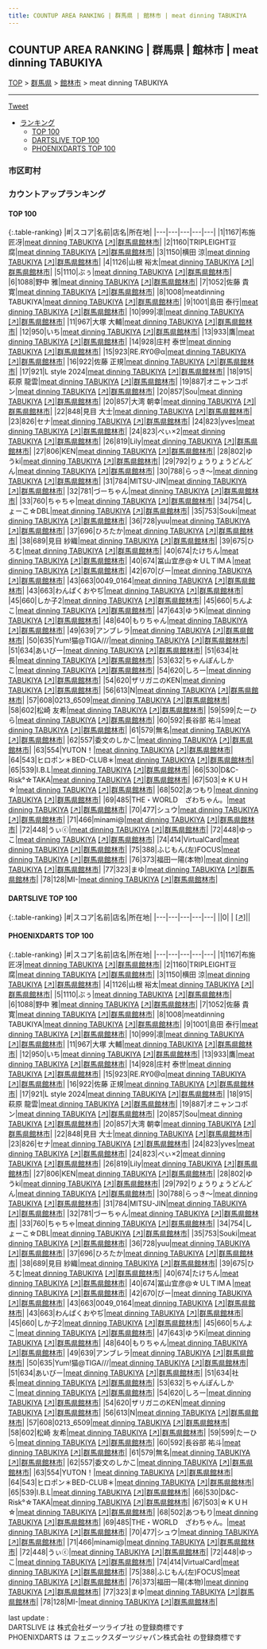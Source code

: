 ```yaml
---
title: COUNTUP AREA RANKING | 群馬県 | 館林市 | meat dinning TABUKIYA
---
```

## COUNTUP AREA RANKING | 群馬県 | 館林市 | meat dinning TABUKIYA

[TOP](/darts/rank/) > [群馬県](/darts/rank/群馬県/) > [館林市](/darts/rank/群馬県/館林市/) > meat dinning TABUKIYA

___

<a href="https://twitter.com/share?ref_src=twsrc%5Etfw" data-text="COUNTUP AREA RANKING | 群馬県館林市meat dinning TABUKIYA" class="twitter-share-button" data-hashtags="DARTSLIVE,PHOENIXDARTS,darts,ダーツ" data-show-count="false">Tweet</a>

* [ランキング](#カウントアップランキング)
    * [TOP 100](#top-100)
    * [DARTSLIVE TOP 100](#dartslive-top-100)
    * [PHOENIXDARTS TOP 100](#phoenixdarts-top-100)

### 市区町村

<ul>

</ul>

### カウントアップランキング

#### TOP 100



{:.table-ranking}
|#|スコア|名前|店名|所在地|
|---|---|---|---|---|
|1|1167|<span class="rank-name-pd"><span class="pro-icon-pd"></span>布施 匠冴</span>|<a href="/darts/rank/shops/88748.html">meat dinning TABUKIYA</a> <a href="https://vs.phoenixdarts.com/jp/shop/shopDetailInfo/s_88748?s_seq=88748">[↗]</a>|<a href="/darts/rank/群馬県/館林市">群馬県館林市</a>|
|2|1160|<span class="rank-name-pd">TRIPLEIGHT豆腐</span>|<a href="/darts/rank/shops/88748.html">meat dinning TABUKIYA</a> <a href="https://vs.phoenixdarts.com/jp/shop/shopDetailInfo/s_88748?s_seq=88748">[↗]</a>|<a href="/darts/rank/群馬県/館林市">群馬県館林市</a>|
|3|1150|<span class="rank-name-pd"><span class="pro-icon-pd"></span>横田 涼</span>|<a href="/darts/rank/shops/88748.html">meat dinning TABUKIYA</a> <a href="https://vs.phoenixdarts.com/jp/shop/shopDetailInfo/s_88748?s_seq=88748">[↗]</a>|<a href="/darts/rank/群馬県/館林市">群馬県館林市</a>|
|4|1126|<span class="rank-name-pd"><span class="pro-icon-pd"></span>山根 裕太</span>|<a href="/darts/rank/shops/88748.html">meat dinning TABUKIYA</a> <a href="https://vs.phoenixdarts.com/jp/shop/shopDetailInfo/s_88748?s_seq=88748">[↗]</a>|<a href="/darts/rank/群馬県/館林市">群馬県館林市</a>|
|5|1110|<span class="rank-name-pd">ぶぅ</span>|<a href="/darts/rank/shops/88748.html">meat dinning TABUKIYA</a> <a href="https://vs.phoenixdarts.com/jp/shop/shopDetailInfo/s_88748?s_seq=88748">[↗]</a>|<a href="/darts/rank/群馬県/館林市">群馬県館林市</a>|
|6|1088|<span class="rank-name-pd"><span class="pro-icon-pd"></span>野中 雅</span>|<a href="/darts/rank/shops/88748.html">meat dinning TABUKIYA</a> <a href="https://vs.phoenixdarts.com/jp/shop/shopDetailInfo/s_88748?s_seq=88748">[↗]</a>|<a href="/darts/rank/群馬県/館林市">群馬県館林市</a>|
|7|1052|<span class="rank-name-pd"><span class="pro-icon-pd"></span>佐藤 貴寛</span>|<a href="/darts/rank/shops/88748.html">meat dinning TABUKIYA</a> <a href="https://vs.phoenixdarts.com/jp/shop/shopDetailInfo/s_88748?s_seq=88748">[↗]</a>|<a href="/darts/rank/群馬県/館林市">群馬県館林市</a>|
|8|1008|<span class="rank-name-pd">meatdinning TABUKIYA</span>|<a href="/darts/rank/shops/88748.html">meat dinning TABUKIYA</a> <a href="https://vs.phoenixdarts.com/jp/shop/shopDetailInfo/s_88748?s_seq=88748">[↗]</a>|<a href="/darts/rank/群馬県/館林市">群馬県館林市</a>|
|9|1001|<span class="rank-name-pd"><span class="pro-icon-pd"></span>島田 泰行</span>|<a href="/darts/rank/shops/88748.html">meat dinning TABUKIYA</a> <a href="https://vs.phoenixdarts.com/jp/shop/shopDetailInfo/s_88748?s_seq=88748">[↗]</a>|<a href="/darts/rank/群馬県/館林市">群馬県館林市</a>|
|10|999|<span class="rank-name-pd">凛</span>|<a href="/darts/rank/shops/88748.html">meat dinning TABUKIYA</a> <a href="https://vs.phoenixdarts.com/jp/shop/shopDetailInfo/s_88748?s_seq=88748">[↗]</a>|<a href="/darts/rank/群馬県/館林市">群馬県館林市</a>|
|11|967|<span class="rank-name-pd"><span class="pro-icon-pd"></span>大塚 大輔</span>|<a href="/darts/rank/shops/88748.html">meat dinning TABUKIYA</a> <a href="https://vs.phoenixdarts.com/jp/shop/shopDetailInfo/s_88748?s_seq=88748">[↗]</a>|<a href="/darts/rank/群馬県/館林市">群馬県館林市</a>|
|12|950|<span class="rank-name-pd">いち</span>|<a href="/darts/rank/shops/88748.html">meat dinning TABUKIYA</a> <a href="https://vs.phoenixdarts.com/jp/shop/shopDetailInfo/s_88748?s_seq=88748">[↗]</a>|<a href="/darts/rank/群馬県/館林市">群馬県館林市</a>|
|13|933|<span class="rank-name-pd">鷹</span>|<a href="/darts/rank/shops/88748.html">meat dinning TABUKIYA</a> <a href="https://vs.phoenixdarts.com/jp/shop/shopDetailInfo/s_88748?s_seq=88748">[↗]</a>|<a href="/darts/rank/群馬県/館林市">群馬県館林市</a>|
|14|928|<span class="rank-name-pd"><span class="pro-icon-pd"></span>庄村 泰世</span>|<a href="/darts/rank/shops/88748.html">meat dinning TABUKIYA</a> <a href="https://vs.phoenixdarts.com/jp/shop/shopDetailInfo/s_88748?s_seq=88748">[↗]</a>|<a href="/darts/rank/群馬県/館林市">群馬県館林市</a>|
|15|923|<span class="rank-name-pd">RE.RY0@α</span>|<a href="/darts/rank/shops/88748.html">meat dinning TABUKIYA</a> <a href="https://vs.phoenixdarts.com/jp/shop/shopDetailInfo/s_88748?s_seq=88748">[↗]</a>|<a href="/darts/rank/群馬県/館林市">群馬県館林市</a>|
|16|922|<span class="rank-name-pd">佐藤 正規</span>|<a href="/darts/rank/shops/88748.html">meat dinning TABUKIYA</a> <a href="https://vs.phoenixdarts.com/jp/shop/shopDetailInfo/s_88748?s_seq=88748">[↗]</a>|<a href="/darts/rank/群馬県/館林市">群馬県館林市</a>|
|17|921|<span class="rank-name-pd">L style 2024</span>|<a href="/darts/rank/shops/88748.html">meat dinning TABUKIYA</a> <a href="https://vs.phoenixdarts.com/jp/shop/shopDetailInfo/s_88748?s_seq=88748">[↗]</a>|<a href="/darts/rank/群馬県/館林市">群馬県館林市</a>|
|18|915|<span class="rank-name-pd"><span class="pro-icon-pd"></span>萩原 龍雲</span>|<a href="/darts/rank/shops/88748.html">meat dinning TABUKIYA</a> <a href="https://vs.phoenixdarts.com/jp/shop/shopDetailInfo/s_88748?s_seq=88748">[↗]</a>|<a href="/darts/rank/群馬県/館林市">群馬県館林市</a>|
|19|887|<span class="rank-name-pd">オニャンコポン</span>|<a href="/darts/rank/shops/88748.html">meat dinning TABUKIYA</a> <a href="https://vs.phoenixdarts.com/jp/shop/shopDetailInfo/s_88748?s_seq=88748">[↗]</a>|<a href="/darts/rank/群馬県/館林市">群馬県館林市</a>|
|20|857|<span class="rank-name-pd">Sou</span>|<a href="/darts/rank/shops/88748.html">meat dinning TABUKIYA</a> <a href="https://vs.phoenixdarts.com/jp/shop/shopDetailInfo/s_88748?s_seq=88748">[↗]</a>|<a href="/darts/rank/群馬県/館林市">群馬県館林市</a>|
|20|857|<span class="rank-name-pd"><span class="pro-icon-pd"></span>大湾 朝幸</span>|<a href="/darts/rank/shops/88748.html">meat dinning TABUKIYA</a> <a href="https://vs.phoenixdarts.com/jp/shop/shopDetailInfo/s_88748?s_seq=88748">[↗]</a>|<a href="/darts/rank/群馬県/館林市">群馬県館林市</a>|
|22|848|<span class="rank-name-pd"><span class="pro-icon-pd"></span>見目 大士</span>|<a href="/darts/rank/shops/88748.html">meat dinning TABUKIYA</a> <a href="https://vs.phoenixdarts.com/jp/shop/shopDetailInfo/s_88748?s_seq=88748">[↗]</a>|<a href="/darts/rank/群馬県/館林市">群馬県館林市</a>|
|23|826|<span class="rank-name-pd">セナ</span>|<a href="/darts/rank/shops/88748.html">meat dinning TABUKIYA</a> <a href="https://vs.phoenixdarts.com/jp/shop/shopDetailInfo/s_88748?s_seq=88748">[↗]</a>|<a href="/darts/rank/群馬県/館林市">群馬県館林市</a>|
|24|823|<span class="rank-name-pd">yves</span>|<a href="/darts/rank/shops/88748.html">meat dinning TABUKIYA</a> <a href="https://vs.phoenixdarts.com/jp/shop/shopDetailInfo/s_88748?s_seq=88748">[↗]</a>|<a href="/darts/rank/群馬県/館林市">群馬県館林市</a>|
|24|823|<span class="rank-name-pd">ぺぃ×2</span>|<a href="/darts/rank/shops/88748.html">meat dinning TABUKIYA</a> <a href="https://vs.phoenixdarts.com/jp/shop/shopDetailInfo/s_88748?s_seq=88748">[↗]</a>|<a href="/darts/rank/群馬県/館林市">群馬県館林市</a>|
|26|819|<span class="rank-name-pd">Lily</span>|<a href="/darts/rank/shops/88748.html">meat dinning TABUKIYA</a> <a href="https://vs.phoenixdarts.com/jp/shop/shopDetailInfo/s_88748?s_seq=88748">[↗]</a>|<a href="/darts/rank/群馬県/館林市">群馬県館林市</a>|
|27|806|<span class="rank-name-pd">KEN</span>|<a href="/darts/rank/shops/88748.html">meat dinning TABUKIYA</a> <a href="https://vs.phoenixdarts.com/jp/shop/shopDetailInfo/s_88748?s_seq=88748">[↗]</a>|<a href="/darts/rank/群馬県/館林市">群馬県館林市</a>|
|28|802|<span class="rank-name-pd">ゆうki</span>|<a href="/darts/rank/shops/88748.html">meat dinning TABUKIYA</a> <a href="https://vs.phoenixdarts.com/jp/shop/shopDetailInfo/s_88748?s_seq=88748">[↗]</a>|<a href="/darts/rank/群馬県/館林市">群馬県館林市</a>|
|29|792|<span class="rank-name-pd">りょうりょうどんどん</span>|<a href="/darts/rank/shops/88748.html">meat dinning TABUKIYA</a> <a href="https://vs.phoenixdarts.com/jp/shop/shopDetailInfo/s_88748?s_seq=88748">[↗]</a>|<a href="/darts/rank/群馬県/館林市">群馬県館林市</a>|
|30|788|<span class="rank-name-pd">らっき～</span>|<a href="/darts/rank/shops/88748.html">meat dinning TABUKIYA</a> <a href="https://vs.phoenixdarts.com/jp/shop/shopDetailInfo/s_88748?s_seq=88748">[↗]</a>|<a href="/darts/rank/群馬県/館林市">群馬県館林市</a>|
|31|784|<span class="rank-name-pd">MITSU-JIN</span>|<a href="/darts/rank/shops/88748.html">meat dinning TABUKIYA</a> <a href="https://vs.phoenixdarts.com/jp/shop/shopDetailInfo/s_88748?s_seq=88748">[↗]</a>|<a href="/darts/rank/群馬県/館林市">群馬県館林市</a>|
|32|781|<span class="rank-name-pd">づーちゃん</span>|<a href="/darts/rank/shops/88748.html">meat dinning TABUKIYA</a> <a href="https://vs.phoenixdarts.com/jp/shop/shopDetailInfo/s_88748?s_seq=88748">[↗]</a>|<a href="/darts/rank/群馬県/館林市">群馬県館林市</a>|
|33|760|<span class="rank-name-pd">ちゃちゃ</span>|<a href="/darts/rank/shops/88748.html">meat dinning TABUKIYA</a> <a href="https://vs.phoenixdarts.com/jp/shop/shopDetailInfo/s_88748?s_seq=88748">[↗]</a>|<a href="/darts/rank/群馬県/館林市">群馬県館林市</a>|
|34|754|<span class="rank-name-pd">しょーこ☆DBL</span>|<a href="/darts/rank/shops/88748.html">meat dinning TABUKIYA</a> <a href="https://vs.phoenixdarts.com/jp/shop/shopDetailInfo/s_88748?s_seq=88748">[↗]</a>|<a href="/darts/rank/群馬県/館林市">群馬県館林市</a>|
|35|753|<span class="rank-name-pd">Souki</span>|<a href="/darts/rank/shops/88748.html">meat dinning TABUKIYA</a> <a href="https://vs.phoenixdarts.com/jp/shop/shopDetailInfo/s_88748?s_seq=88748">[↗]</a>|<a href="/darts/rank/群馬県/館林市">群馬県館林市</a>|
|36|728|<span class="rank-name-pd">yuu</span>|<a href="/darts/rank/shops/88748.html">meat dinning TABUKIYA</a> <a href="https://vs.phoenixdarts.com/jp/shop/shopDetailInfo/s_88748?s_seq=88748">[↗]</a>|<a href="/darts/rank/群馬県/館林市">群馬県館林市</a>|
|37|696|<span class="rank-name-pd">ひろたか</span>|<a href="/darts/rank/shops/88748.html">meat dinning TABUKIYA</a> <a href="https://vs.phoenixdarts.com/jp/shop/shopDetailInfo/s_88748?s_seq=88748">[↗]</a>|<a href="/darts/rank/群馬県/館林市">群馬県館林市</a>|
|38|689|<span class="rank-name-pd"><span class="pro-icon-pd"></span>見目 紗織</span>|<a href="/darts/rank/shops/88748.html">meat dinning TABUKIYA</a> <a href="https://vs.phoenixdarts.com/jp/shop/shopDetailInfo/s_88748?s_seq=88748">[↗]</a>|<a href="/darts/rank/群馬県/館林市">群馬県館林市</a>|
|39|675|<span class="rank-name-pd">ひろむ</span>|<a href="/darts/rank/shops/88748.html">meat dinning TABUKIYA</a> <a href="https://vs.phoenixdarts.com/jp/shop/shopDetailInfo/s_88748?s_seq=88748">[↗]</a>|<a href="/darts/rank/群馬県/館林市">群馬県館林市</a>|
|40|674|<span class="rank-name-pd">たけちん</span>|<a href="/darts/rank/shops/88748.html">meat dinning TABUKIYA</a> <a href="https://vs.phoenixdarts.com/jp/shop/shopDetailInfo/s_88748?s_seq=88748">[↗]</a>|<a href="/darts/rank/群馬県/館林市">群馬県館林市</a>|
|40|674|<span class="rank-name-pd">冨山宜彦@☆ＵLＴIMＡ</span>|<a href="/darts/rank/shops/88748.html">meat dinning TABUKIYA</a> <a href="https://vs.phoenixdarts.com/jp/shop/shopDetailInfo/s_88748?s_seq=88748">[↗]</a>|<a href="/darts/rank/群馬県/館林市">群馬県館林市</a>|
|42|670|<span class="rank-name-pd">びー</span>|<a href="/darts/rank/shops/88748.html">meat dinning TABUKIYA</a> <a href="https://vs.phoenixdarts.com/jp/shop/shopDetailInfo/s_88748?s_seq=88748">[↗]</a>|<a href="/darts/rank/群馬県/館林市">群馬県館林市</a>|
|43|663|<span class="rank-name-pd">0049_0164</span>|<a href="/darts/rank/shops/88748.html">meat dinning TABUKIYA</a> <a href="https://vs.phoenixdarts.com/jp/shop/shopDetailInfo/s_88748?s_seq=88748">[↗]</a>|<a href="/darts/rank/群馬県/館林市">群馬県館林市</a>|
|43|663|<span class="rank-name-pd">わんぱくおやぢ</span>|<a href="/darts/rank/shops/88748.html">meat dinning TABUKIYA</a> <a href="https://vs.phoenixdarts.com/jp/shop/shopDetailInfo/s_88748?s_seq=88748">[↗]</a>|<a href="/darts/rank/群馬県/館林市">群馬県館林市</a>|
|45|660|<span class="rank-name-pd">しか子2</span>|<a href="/darts/rank/shops/88748.html">meat dinning TABUKIYA</a> <a href="https://vs.phoenixdarts.com/jp/shop/shopDetailInfo/s_88748?s_seq=88748">[↗]</a>|<a href="/darts/rank/群馬県/館林市">群馬県館林市</a>|
|45|660|<span class="rank-name-pd">ちんよこ</span>|<a href="/darts/rank/shops/88748.html">meat dinning TABUKIYA</a> <a href="https://vs.phoenixdarts.com/jp/shop/shopDetailInfo/s_88748?s_seq=88748">[↗]</a>|<a href="/darts/rank/群馬県/館林市">群馬県館林市</a>|
|47|643|<span class="rank-name-pd">ゆうKi</span>|<a href="/darts/rank/shops/88748.html">meat dinning TABUKIYA</a> <a href="https://vs.phoenixdarts.com/jp/shop/shopDetailInfo/s_88748?s_seq=88748">[↗]</a>|<a href="/darts/rank/群馬県/館林市">群馬県館林市</a>|
|48|640|<span class="rank-name-pd">もりちゃん</span>|<a href="/darts/rank/shops/88748.html">meat dinning TABUKIYA</a> <a href="https://vs.phoenixdarts.com/jp/shop/shopDetailInfo/s_88748?s_seq=88748">[↗]</a>|<a href="/darts/rank/群馬県/館林市">群馬県館林市</a>|
|49|639|<span class="rank-name-pd">アンブレラ</span>|<a href="/darts/rank/shops/88748.html">meat dinning TABUKIYA</a> <a href="https://vs.phoenixdarts.com/jp/shop/shopDetailInfo/s_88748?s_seq=88748">[↗]</a>|<a href="/darts/rank/群馬県/館林市">群馬県館林市</a>|
|50|635|<span class="rank-name-pd">Yum!猫@TIGA///</span>|<a href="/darts/rank/shops/88748.html">meat dinning TABUKIYA</a> <a href="https://vs.phoenixdarts.com/jp/shop/shopDetailInfo/s_88748?s_seq=88748">[↗]</a>|<a href="/darts/rank/群馬県/館林市">群馬県館林市</a>|
|51|634|<span class="rank-name-pd">あいびー</span>|<a href="/darts/rank/shops/88748.html">meat dinning TABUKIYA</a> <a href="https://vs.phoenixdarts.com/jp/shop/shopDetailInfo/s_88748?s_seq=88748">[↗]</a>|<a href="/darts/rank/群馬県/館林市">群馬県館林市</a>|
|51|634|<span class="rank-name-pd">社長</span>|<a href="/darts/rank/shops/88748.html">meat dinning TABUKIYA</a> <a href="https://vs.phoenixdarts.com/jp/shop/shopDetailInfo/s_88748?s_seq=88748">[↗]</a>|<a href="/darts/rank/群馬県/館林市">群馬県館林市</a>|
|53|632|<span class="rank-name-pd">ちゃんぽんしかこ</span>|<a href="/darts/rank/shops/88748.html">meat dinning TABUKIYA</a> <a href="https://vs.phoenixdarts.com/jp/shop/shopDetailInfo/s_88748?s_seq=88748">[↗]</a>|<a href="/darts/rank/群馬県/館林市">群馬県館林市</a>|
|54|620|<span class="rank-name-pd">しろー</span>|<a href="/darts/rank/shops/88748.html">meat dinning TABUKIYA</a> <a href="https://vs.phoenixdarts.com/jp/shop/shopDetailInfo/s_88748?s_seq=88748">[↗]</a>|<a href="/darts/rank/群馬県/館林市">群馬県館林市</a>|
|54|620|<span class="rank-name-pd">ザリガニのKEN</span>|<a href="/darts/rank/shops/88748.html">meat dinning TABUKIYA</a> <a href="https://vs.phoenixdarts.com/jp/shop/shopDetailInfo/s_88748?s_seq=88748">[↗]</a>|<a href="/darts/rank/群馬県/館林市">群馬県館林市</a>|
|56|613|<span class="rank-name-pd">N</span>|<a href="/darts/rank/shops/88748.html">meat dinning TABUKIYA</a> <a href="https://vs.phoenixdarts.com/jp/shop/shopDetailInfo/s_88748?s_seq=88748">[↗]</a>|<a href="/darts/rank/群馬県/館林市">群馬県館林市</a>|
|57|608|<span class="rank-name-pd">0213_6509</span>|<a href="/darts/rank/shops/88748.html">meat dinning TABUKIYA</a> <a href="https://vs.phoenixdarts.com/jp/shop/shopDetailInfo/s_88748?s_seq=88748">[↗]</a>|<a href="/darts/rank/群馬県/館林市">群馬県館林市</a>|
|58|602|<span class="rank-name-pd"><span class="pro-icon-pd"></span>松崎 友希</span>|<a href="/darts/rank/shops/88748.html">meat dinning TABUKIYA</a> <a href="https://vs.phoenixdarts.com/jp/shop/shopDetailInfo/s_88748?s_seq=88748">[↗]</a>|<a href="/darts/rank/群馬県/館林市">群馬県館林市</a>|
|59|599|<span class="rank-name-pd">たーひら</span>|<a href="/darts/rank/shops/88748.html">meat dinning TABUKIYA</a> <a href="https://vs.phoenixdarts.com/jp/shop/shopDetailInfo/s_88748?s_seq=88748">[↗]</a>|<a href="/darts/rank/群馬県/館林市">群馬県館林市</a>|
|60|592|<span class="rank-name-pd"><span class="pro-icon-pd"></span>長谷部 祐斗</span>|<a href="/darts/rank/shops/88748.html">meat dinning TABUKIYA</a> <a href="https://vs.phoenixdarts.com/jp/shop/shopDetailInfo/s_88748?s_seq=88748">[↗]</a>|<a href="/darts/rank/群馬県/館林市">群馬県館林市</a>|
|61|579|<span class="rank-name-pd">無名</span>|<a href="/darts/rank/shops/88748.html">meat dinning TABUKIYA</a> <a href="https://vs.phoenixdarts.com/jp/shop/shopDetailInfo/s_88748?s_seq=88748">[↗]</a>|<a href="/darts/rank/群馬県/館林市">群馬県館林市</a>|
|62|557|<span class="rank-name-pd">委文のしかこ</span>|<a href="/darts/rank/shops/88748.html">meat dinning TABUKIYA</a> <a href="https://vs.phoenixdarts.com/jp/shop/shopDetailInfo/s_88748?s_seq=88748">[↗]</a>|<a href="/darts/rank/群馬県/館林市">群馬県館林市</a>|
|63|554|<span class="rank-name-pd">YUTON！</span>|<a href="/darts/rank/shops/88748.html">meat dinning TABUKIYA</a> <a href="https://vs.phoenixdarts.com/jp/shop/shopDetailInfo/s_88748?s_seq=88748">[↗]</a>|<a href="/darts/rank/群馬県/館林市">群馬県館林市</a>|
|64|543|<span class="rank-name-pd">ヒロポン＊BED-CLUB＊</span>|<a href="/darts/rank/shops/88748.html">meat dinning TABUKIYA</a> <a href="https://vs.phoenixdarts.com/jp/shop/shopDetailInfo/s_88748?s_seq=88748">[↗]</a>|<a href="/darts/rank/群馬県/館林市">群馬県館林市</a>|
|65|539|<span class="rank-name-pd">I.B.L</span>|<a href="/darts/rank/shops/88748.html">meat dinning TABUKIYA</a> <a href="https://vs.phoenixdarts.com/jp/shop/shopDetailInfo/s_88748?s_seq=88748">[↗]</a>|<a href="/darts/rank/群馬県/館林市">群馬県館林市</a>|
|66|530|<span class="rank-name-pd">D&amp;C-Risk°☆TAKA</span>|<a href="/darts/rank/shops/88748.html">meat dinning TABUKIYA</a> <a href="https://vs.phoenixdarts.com/jp/shop/shopDetailInfo/s_88748?s_seq=88748">[↗]</a>|<a href="/darts/rank/群馬県/館林市">群馬県館林市</a>|
|67|503|<span class="rank-name-pd">☆ＫＵＨ☆</span>|<a href="/darts/rank/shops/88748.html">meat dinning TABUKIYA</a> <a href="https://vs.phoenixdarts.com/jp/shop/shopDetailInfo/s_88748?s_seq=88748">[↗]</a>|<a href="/darts/rank/群馬県/館林市">群馬県館林市</a>|
|68|502|<span class="rank-name-pd">あつもり</span>|<a href="/darts/rank/shops/88748.html">meat dinning TABUKIYA</a> <a href="https://vs.phoenixdarts.com/jp/shop/shopDetailInfo/s_88748?s_seq=88748">[↗]</a>|<a href="/darts/rank/群馬県/館林市">群馬県館林市</a>|
|69|485|<span class="rank-name-pd">THE・WORLD　ざわちゃん。</span>|<a href="/darts/rank/shops/88748.html">meat dinning TABUKIYA</a> <a href="https://vs.phoenixdarts.com/jp/shop/shopDetailInfo/s_88748?s_seq=88748">[↗]</a>|<a href="/darts/rank/群馬県/館林市">群馬県館林市</a>|
|70|477|<span class="rank-name-pd">シュウ</span>|<a href="/darts/rank/shops/88748.html">meat dinning TABUKIYA</a> <a href="https://vs.phoenixdarts.com/jp/shop/shopDetailInfo/s_88748?s_seq=88748">[↗]</a>|<a href="/darts/rank/群馬県/館林市">群馬県館林市</a>|
|71|466|<span class="rank-name-pd">minami@</span>|<a href="/darts/rank/shops/88748.html">meat dinning TABUKIYA</a> <a href="https://vs.phoenixdarts.com/jp/shop/shopDetailInfo/s_88748?s_seq=88748">[↗]</a>|<a href="/darts/rank/群馬県/館林市">群馬県館林市</a>|
|72|448|<span class="rank-name-pd">うぃⓒ</span>|<a href="/darts/rank/shops/88748.html">meat dinning TABUKIYA</a> <a href="https://vs.phoenixdarts.com/jp/shop/shopDetailInfo/s_88748?s_seq=88748">[↗]</a>|<a href="/darts/rank/群馬県/館林市">群馬県館林市</a>|
|72|448|<span class="rank-name-pd">ゆっこ</span>|<a href="/darts/rank/shops/88748.html">meat dinning TABUKIYA</a> <a href="https://vs.phoenixdarts.com/jp/shop/shopDetailInfo/s_88748?s_seq=88748">[↗]</a>|<a href="/darts/rank/群馬県/館林市">群馬県館林市</a>|
|74|414|<span class="rank-name-pd">VirtualCard</span>|<a href="/darts/rank/shops/88748.html">meat dinning TABUKIYA</a> <a href="https://vs.phoenixdarts.com/jp/shop/shopDetailInfo/s_88748?s_seq=88748">[↗]</a>|<a href="/darts/rank/群馬県/館林市">群馬県館林市</a>|
|75|388|<span class="rank-name-pd">ふじもん(左)FOCUS</span>|<a href="/darts/rank/shops/88748.html">meat dinning TABUKIYA</a> <a href="https://vs.phoenixdarts.com/jp/shop/shopDetailInfo/s_88748?s_seq=88748">[↗]</a>|<a href="/darts/rank/群馬県/館林市">群馬県館林市</a>|
|76|373|<span class="rank-name-pd">福田一陽(本物)</span>|<a href="/darts/rank/shops/88748.html">meat dinning TABUKIYA</a> <a href="https://vs.phoenixdarts.com/jp/shop/shopDetailInfo/s_88748?s_seq=88748">[↗]</a>|<a href="/darts/rank/群馬県/館林市">群馬県館林市</a>|
|77|323|<span class="rank-name-pd">まゆ</span>|<a href="/darts/rank/shops/88748.html">meat dinning TABUKIYA</a> <a href="https://vs.phoenixdarts.com/jp/shop/shopDetailInfo/s_88748?s_seq=88748">[↗]</a>|<a href="/darts/rank/群馬県/館林市">群馬県館林市</a>|
|78|128|<span class="rank-name-pd">MI-</span>|<a href="/darts/rank/shops/88748.html">meat dinning TABUKIYA</a> <a href="https://vs.phoenixdarts.com/jp/shop/shopDetailInfo/s_88748?s_seq=88748">[↗]</a>|<a href="/darts/rank/群馬県/館林市">群馬県館林市</a>|


#### DARTSLIVE TOP 100



{:.table-ranking}
|#|スコア|名前|店名|所在地|
|---|---|---|---|---|
||0|<span class="rank-name-dl"> </span>|<a href="/darts/rank/shops/.html"></a> <a href="">[↗]</a>|<a href="/darts/rank//"></a>|


#### PHOENIXDARTS TOP 100



{:.table-ranking}
|#|スコア|名前|店名|所在地|
|---|---|---|---|---|
|1|1167|<span class="rank-name-pd"><span class="pro-icon-pd"></span>布施 匠冴</span>|<a href="/darts/rank/shops/88748.html">meat dinning TABUKIYA</a> <a href="https://vs.phoenixdarts.com/jp/shop/shopDetailInfo/s_88748?s_seq=88748">[↗]</a>|<a href="/darts/rank/群馬県/館林市">群馬県館林市</a>|
|2|1160|<span class="rank-name-pd">TRIPLEIGHT豆腐</span>|<a href="/darts/rank/shops/88748.html">meat dinning TABUKIYA</a> <a href="https://vs.phoenixdarts.com/jp/shop/shopDetailInfo/s_88748?s_seq=88748">[↗]</a>|<a href="/darts/rank/群馬県/館林市">群馬県館林市</a>|
|3|1150|<span class="rank-name-pd"><span class="pro-icon-pd"></span>横田 涼</span>|<a href="/darts/rank/shops/88748.html">meat dinning TABUKIYA</a> <a href="https://vs.phoenixdarts.com/jp/shop/shopDetailInfo/s_88748?s_seq=88748">[↗]</a>|<a href="/darts/rank/群馬県/館林市">群馬県館林市</a>|
|4|1126|<span class="rank-name-pd"><span class="pro-icon-pd"></span>山根 裕太</span>|<a href="/darts/rank/shops/88748.html">meat dinning TABUKIYA</a> <a href="https://vs.phoenixdarts.com/jp/shop/shopDetailInfo/s_88748?s_seq=88748">[↗]</a>|<a href="/darts/rank/群馬県/館林市">群馬県館林市</a>|
|5|1110|<span class="rank-name-pd">ぶぅ</span>|<a href="/darts/rank/shops/88748.html">meat dinning TABUKIYA</a> <a href="https://vs.phoenixdarts.com/jp/shop/shopDetailInfo/s_88748?s_seq=88748">[↗]</a>|<a href="/darts/rank/群馬県/館林市">群馬県館林市</a>|
|6|1088|<span class="rank-name-pd"><span class="pro-icon-pd"></span>野中 雅</span>|<a href="/darts/rank/shops/88748.html">meat dinning TABUKIYA</a> <a href="https://vs.phoenixdarts.com/jp/shop/shopDetailInfo/s_88748?s_seq=88748">[↗]</a>|<a href="/darts/rank/群馬県/館林市">群馬県館林市</a>|
|7|1052|<span class="rank-name-pd"><span class="pro-icon-pd"></span>佐藤 貴寛</span>|<a href="/darts/rank/shops/88748.html">meat dinning TABUKIYA</a> <a href="https://vs.phoenixdarts.com/jp/shop/shopDetailInfo/s_88748?s_seq=88748">[↗]</a>|<a href="/darts/rank/群馬県/館林市">群馬県館林市</a>|
|8|1008|<span class="rank-name-pd">meatdinning TABUKIYA</span>|<a href="/darts/rank/shops/88748.html">meat dinning TABUKIYA</a> <a href="https://vs.phoenixdarts.com/jp/shop/shopDetailInfo/s_88748?s_seq=88748">[↗]</a>|<a href="/darts/rank/群馬県/館林市">群馬県館林市</a>|
|9|1001|<span class="rank-name-pd"><span class="pro-icon-pd"></span>島田 泰行</span>|<a href="/darts/rank/shops/88748.html">meat dinning TABUKIYA</a> <a href="https://vs.phoenixdarts.com/jp/shop/shopDetailInfo/s_88748?s_seq=88748">[↗]</a>|<a href="/darts/rank/群馬県/館林市">群馬県館林市</a>|
|10|999|<span class="rank-name-pd">凛</span>|<a href="/darts/rank/shops/88748.html">meat dinning TABUKIYA</a> <a href="https://vs.phoenixdarts.com/jp/shop/shopDetailInfo/s_88748?s_seq=88748">[↗]</a>|<a href="/darts/rank/群馬県/館林市">群馬県館林市</a>|
|11|967|<span class="rank-name-pd"><span class="pro-icon-pd"></span>大塚 大輔</span>|<a href="/darts/rank/shops/88748.html">meat dinning TABUKIYA</a> <a href="https://vs.phoenixdarts.com/jp/shop/shopDetailInfo/s_88748?s_seq=88748">[↗]</a>|<a href="/darts/rank/群馬県/館林市">群馬県館林市</a>|
|12|950|<span class="rank-name-pd">いち</span>|<a href="/darts/rank/shops/88748.html">meat dinning TABUKIYA</a> <a href="https://vs.phoenixdarts.com/jp/shop/shopDetailInfo/s_88748?s_seq=88748">[↗]</a>|<a href="/darts/rank/群馬県/館林市">群馬県館林市</a>|
|13|933|<span class="rank-name-pd">鷹</span>|<a href="/darts/rank/shops/88748.html">meat dinning TABUKIYA</a> <a href="https://vs.phoenixdarts.com/jp/shop/shopDetailInfo/s_88748?s_seq=88748">[↗]</a>|<a href="/darts/rank/群馬県/館林市">群馬県館林市</a>|
|14|928|<span class="rank-name-pd"><span class="pro-icon-pd"></span>庄村 泰世</span>|<a href="/darts/rank/shops/88748.html">meat dinning TABUKIYA</a> <a href="https://vs.phoenixdarts.com/jp/shop/shopDetailInfo/s_88748?s_seq=88748">[↗]</a>|<a href="/darts/rank/群馬県/館林市">群馬県館林市</a>|
|15|923|<span class="rank-name-pd">RE.RY0@α</span>|<a href="/darts/rank/shops/88748.html">meat dinning TABUKIYA</a> <a href="https://vs.phoenixdarts.com/jp/shop/shopDetailInfo/s_88748?s_seq=88748">[↗]</a>|<a href="/darts/rank/群馬県/館林市">群馬県館林市</a>|
|16|922|<span class="rank-name-pd">佐藤 正規</span>|<a href="/darts/rank/shops/88748.html">meat dinning TABUKIYA</a> <a href="https://vs.phoenixdarts.com/jp/shop/shopDetailInfo/s_88748?s_seq=88748">[↗]</a>|<a href="/darts/rank/群馬県/館林市">群馬県館林市</a>|
|17|921|<span class="rank-name-pd">L style 2024</span>|<a href="/darts/rank/shops/88748.html">meat dinning TABUKIYA</a> <a href="https://vs.phoenixdarts.com/jp/shop/shopDetailInfo/s_88748?s_seq=88748">[↗]</a>|<a href="/darts/rank/群馬県/館林市">群馬県館林市</a>|
|18|915|<span class="rank-name-pd"><span class="pro-icon-pd"></span>萩原 龍雲</span>|<a href="/darts/rank/shops/88748.html">meat dinning TABUKIYA</a> <a href="https://vs.phoenixdarts.com/jp/shop/shopDetailInfo/s_88748?s_seq=88748">[↗]</a>|<a href="/darts/rank/群馬県/館林市">群馬県館林市</a>|
|19|887|<span class="rank-name-pd">オニャンコポン</span>|<a href="/darts/rank/shops/88748.html">meat dinning TABUKIYA</a> <a href="https://vs.phoenixdarts.com/jp/shop/shopDetailInfo/s_88748?s_seq=88748">[↗]</a>|<a href="/darts/rank/群馬県/館林市">群馬県館林市</a>|
|20|857|<span class="rank-name-pd">Sou</span>|<a href="/darts/rank/shops/88748.html">meat dinning TABUKIYA</a> <a href="https://vs.phoenixdarts.com/jp/shop/shopDetailInfo/s_88748?s_seq=88748">[↗]</a>|<a href="/darts/rank/群馬県/館林市">群馬県館林市</a>|
|20|857|<span class="rank-name-pd"><span class="pro-icon-pd"></span>大湾 朝幸</span>|<a href="/darts/rank/shops/88748.html">meat dinning TABUKIYA</a> <a href="https://vs.phoenixdarts.com/jp/shop/shopDetailInfo/s_88748?s_seq=88748">[↗]</a>|<a href="/darts/rank/群馬県/館林市">群馬県館林市</a>|
|22|848|<span class="rank-name-pd"><span class="pro-icon-pd"></span>見目 大士</span>|<a href="/darts/rank/shops/88748.html">meat dinning TABUKIYA</a> <a href="https://vs.phoenixdarts.com/jp/shop/shopDetailInfo/s_88748?s_seq=88748">[↗]</a>|<a href="/darts/rank/群馬県/館林市">群馬県館林市</a>|
|23|826|<span class="rank-name-pd">セナ</span>|<a href="/darts/rank/shops/88748.html">meat dinning TABUKIYA</a> <a href="https://vs.phoenixdarts.com/jp/shop/shopDetailInfo/s_88748?s_seq=88748">[↗]</a>|<a href="/darts/rank/群馬県/館林市">群馬県館林市</a>|
|24|823|<span class="rank-name-pd">yves</span>|<a href="/darts/rank/shops/88748.html">meat dinning TABUKIYA</a> <a href="https://vs.phoenixdarts.com/jp/shop/shopDetailInfo/s_88748?s_seq=88748">[↗]</a>|<a href="/darts/rank/群馬県/館林市">群馬県館林市</a>|
|24|823|<span class="rank-name-pd">ぺぃ×2</span>|<a href="/darts/rank/shops/88748.html">meat dinning TABUKIYA</a> <a href="https://vs.phoenixdarts.com/jp/shop/shopDetailInfo/s_88748?s_seq=88748">[↗]</a>|<a href="/darts/rank/群馬県/館林市">群馬県館林市</a>|
|26|819|<span class="rank-name-pd">Lily</span>|<a href="/darts/rank/shops/88748.html">meat dinning TABUKIYA</a> <a href="https://vs.phoenixdarts.com/jp/shop/shopDetailInfo/s_88748?s_seq=88748">[↗]</a>|<a href="/darts/rank/群馬県/館林市">群馬県館林市</a>|
|27|806|<span class="rank-name-pd">KEN</span>|<a href="/darts/rank/shops/88748.html">meat dinning TABUKIYA</a> <a href="https://vs.phoenixdarts.com/jp/shop/shopDetailInfo/s_88748?s_seq=88748">[↗]</a>|<a href="/darts/rank/群馬県/館林市">群馬県館林市</a>|
|28|802|<span class="rank-name-pd">ゆうki</span>|<a href="/darts/rank/shops/88748.html">meat dinning TABUKIYA</a> <a href="https://vs.phoenixdarts.com/jp/shop/shopDetailInfo/s_88748?s_seq=88748">[↗]</a>|<a href="/darts/rank/群馬県/館林市">群馬県館林市</a>|
|29|792|<span class="rank-name-pd">りょうりょうどんどん</span>|<a href="/darts/rank/shops/88748.html">meat dinning TABUKIYA</a> <a href="https://vs.phoenixdarts.com/jp/shop/shopDetailInfo/s_88748?s_seq=88748">[↗]</a>|<a href="/darts/rank/群馬県/館林市">群馬県館林市</a>|
|30|788|<span class="rank-name-pd">らっき～</span>|<a href="/darts/rank/shops/88748.html">meat dinning TABUKIYA</a> <a href="https://vs.phoenixdarts.com/jp/shop/shopDetailInfo/s_88748?s_seq=88748">[↗]</a>|<a href="/darts/rank/群馬県/館林市">群馬県館林市</a>|
|31|784|<span class="rank-name-pd">MITSU-JIN</span>|<a href="/darts/rank/shops/88748.html">meat dinning TABUKIYA</a> <a href="https://vs.phoenixdarts.com/jp/shop/shopDetailInfo/s_88748?s_seq=88748">[↗]</a>|<a href="/darts/rank/群馬県/館林市">群馬県館林市</a>|
|32|781|<span class="rank-name-pd">づーちゃん</span>|<a href="/darts/rank/shops/88748.html">meat dinning TABUKIYA</a> <a href="https://vs.phoenixdarts.com/jp/shop/shopDetailInfo/s_88748?s_seq=88748">[↗]</a>|<a href="/darts/rank/群馬県/館林市">群馬県館林市</a>|
|33|760|<span class="rank-name-pd">ちゃちゃ</span>|<a href="/darts/rank/shops/88748.html">meat dinning TABUKIYA</a> <a href="https://vs.phoenixdarts.com/jp/shop/shopDetailInfo/s_88748?s_seq=88748">[↗]</a>|<a href="/darts/rank/群馬県/館林市">群馬県館林市</a>|
|34|754|<span class="rank-name-pd">しょーこ☆DBL</span>|<a href="/darts/rank/shops/88748.html">meat dinning TABUKIYA</a> <a href="https://vs.phoenixdarts.com/jp/shop/shopDetailInfo/s_88748?s_seq=88748">[↗]</a>|<a href="/darts/rank/群馬県/館林市">群馬県館林市</a>|
|35|753|<span class="rank-name-pd">Souki</span>|<a href="/darts/rank/shops/88748.html">meat dinning TABUKIYA</a> <a href="https://vs.phoenixdarts.com/jp/shop/shopDetailInfo/s_88748?s_seq=88748">[↗]</a>|<a href="/darts/rank/群馬県/館林市">群馬県館林市</a>|
|36|728|<span class="rank-name-pd">yuu</span>|<a href="/darts/rank/shops/88748.html">meat dinning TABUKIYA</a> <a href="https://vs.phoenixdarts.com/jp/shop/shopDetailInfo/s_88748?s_seq=88748">[↗]</a>|<a href="/darts/rank/群馬県/館林市">群馬県館林市</a>|
|37|696|<span class="rank-name-pd">ひろたか</span>|<a href="/darts/rank/shops/88748.html">meat dinning TABUKIYA</a> <a href="https://vs.phoenixdarts.com/jp/shop/shopDetailInfo/s_88748?s_seq=88748">[↗]</a>|<a href="/darts/rank/群馬県/館林市">群馬県館林市</a>|
|38|689|<span class="rank-name-pd"><span class="pro-icon-pd"></span>見目 紗織</span>|<a href="/darts/rank/shops/88748.html">meat dinning TABUKIYA</a> <a href="https://vs.phoenixdarts.com/jp/shop/shopDetailInfo/s_88748?s_seq=88748">[↗]</a>|<a href="/darts/rank/群馬県/館林市">群馬県館林市</a>|
|39|675|<span class="rank-name-pd">ひろむ</span>|<a href="/darts/rank/shops/88748.html">meat dinning TABUKIYA</a> <a href="https://vs.phoenixdarts.com/jp/shop/shopDetailInfo/s_88748?s_seq=88748">[↗]</a>|<a href="/darts/rank/群馬県/館林市">群馬県館林市</a>|
|40|674|<span class="rank-name-pd">たけちん</span>|<a href="/darts/rank/shops/88748.html">meat dinning TABUKIYA</a> <a href="https://vs.phoenixdarts.com/jp/shop/shopDetailInfo/s_88748?s_seq=88748">[↗]</a>|<a href="/darts/rank/群馬県/館林市">群馬県館林市</a>|
|40|674|<span class="rank-name-pd">冨山宜彦@☆ＵLＴIMＡ</span>|<a href="/darts/rank/shops/88748.html">meat dinning TABUKIYA</a> <a href="https://vs.phoenixdarts.com/jp/shop/shopDetailInfo/s_88748?s_seq=88748">[↗]</a>|<a href="/darts/rank/群馬県/館林市">群馬県館林市</a>|
|42|670|<span class="rank-name-pd">びー</span>|<a href="/darts/rank/shops/88748.html">meat dinning TABUKIYA</a> <a href="https://vs.phoenixdarts.com/jp/shop/shopDetailInfo/s_88748?s_seq=88748">[↗]</a>|<a href="/darts/rank/群馬県/館林市">群馬県館林市</a>|
|43|663|<span class="rank-name-pd">0049_0164</span>|<a href="/darts/rank/shops/88748.html">meat dinning TABUKIYA</a> <a href="https://vs.phoenixdarts.com/jp/shop/shopDetailInfo/s_88748?s_seq=88748">[↗]</a>|<a href="/darts/rank/群馬県/館林市">群馬県館林市</a>|
|43|663|<span class="rank-name-pd">わんぱくおやぢ</span>|<a href="/darts/rank/shops/88748.html">meat dinning TABUKIYA</a> <a href="https://vs.phoenixdarts.com/jp/shop/shopDetailInfo/s_88748?s_seq=88748">[↗]</a>|<a href="/darts/rank/群馬県/館林市">群馬県館林市</a>|
|45|660|<span class="rank-name-pd">しか子2</span>|<a href="/darts/rank/shops/88748.html">meat dinning TABUKIYA</a> <a href="https://vs.phoenixdarts.com/jp/shop/shopDetailInfo/s_88748?s_seq=88748">[↗]</a>|<a href="/darts/rank/群馬県/館林市">群馬県館林市</a>|
|45|660|<span class="rank-name-pd">ちんよこ</span>|<a href="/darts/rank/shops/88748.html">meat dinning TABUKIYA</a> <a href="https://vs.phoenixdarts.com/jp/shop/shopDetailInfo/s_88748?s_seq=88748">[↗]</a>|<a href="/darts/rank/群馬県/館林市">群馬県館林市</a>|
|47|643|<span class="rank-name-pd">ゆうKi</span>|<a href="/darts/rank/shops/88748.html">meat dinning TABUKIYA</a> <a href="https://vs.phoenixdarts.com/jp/shop/shopDetailInfo/s_88748?s_seq=88748">[↗]</a>|<a href="/darts/rank/群馬県/館林市">群馬県館林市</a>|
|48|640|<span class="rank-name-pd">もりちゃん</span>|<a href="/darts/rank/shops/88748.html">meat dinning TABUKIYA</a> <a href="https://vs.phoenixdarts.com/jp/shop/shopDetailInfo/s_88748?s_seq=88748">[↗]</a>|<a href="/darts/rank/群馬県/館林市">群馬県館林市</a>|
|49|639|<span class="rank-name-pd">アンブレラ</span>|<a href="/darts/rank/shops/88748.html">meat dinning TABUKIYA</a> <a href="https://vs.phoenixdarts.com/jp/shop/shopDetailInfo/s_88748?s_seq=88748">[↗]</a>|<a href="/darts/rank/群馬県/館林市">群馬県館林市</a>|
|50|635|<span class="rank-name-pd">Yum!猫@TIGA///</span>|<a href="/darts/rank/shops/88748.html">meat dinning TABUKIYA</a> <a href="https://vs.phoenixdarts.com/jp/shop/shopDetailInfo/s_88748?s_seq=88748">[↗]</a>|<a href="/darts/rank/群馬県/館林市">群馬県館林市</a>|
|51|634|<span class="rank-name-pd">あいびー</span>|<a href="/darts/rank/shops/88748.html">meat dinning TABUKIYA</a> <a href="https://vs.phoenixdarts.com/jp/shop/shopDetailInfo/s_88748?s_seq=88748">[↗]</a>|<a href="/darts/rank/群馬県/館林市">群馬県館林市</a>|
|51|634|<span class="rank-name-pd">社長</span>|<a href="/darts/rank/shops/88748.html">meat dinning TABUKIYA</a> <a href="https://vs.phoenixdarts.com/jp/shop/shopDetailInfo/s_88748?s_seq=88748">[↗]</a>|<a href="/darts/rank/群馬県/館林市">群馬県館林市</a>|
|53|632|<span class="rank-name-pd">ちゃんぽんしかこ</span>|<a href="/darts/rank/shops/88748.html">meat dinning TABUKIYA</a> <a href="https://vs.phoenixdarts.com/jp/shop/shopDetailInfo/s_88748?s_seq=88748">[↗]</a>|<a href="/darts/rank/群馬県/館林市">群馬県館林市</a>|
|54|620|<span class="rank-name-pd">しろー</span>|<a href="/darts/rank/shops/88748.html">meat dinning TABUKIYA</a> <a href="https://vs.phoenixdarts.com/jp/shop/shopDetailInfo/s_88748?s_seq=88748">[↗]</a>|<a href="/darts/rank/群馬県/館林市">群馬県館林市</a>|
|54|620|<span class="rank-name-pd">ザリガニのKEN</span>|<a href="/darts/rank/shops/88748.html">meat dinning TABUKIYA</a> <a href="https://vs.phoenixdarts.com/jp/shop/shopDetailInfo/s_88748?s_seq=88748">[↗]</a>|<a href="/darts/rank/群馬県/館林市">群馬県館林市</a>|
|56|613|<span class="rank-name-pd">N</span>|<a href="/darts/rank/shops/88748.html">meat dinning TABUKIYA</a> <a href="https://vs.phoenixdarts.com/jp/shop/shopDetailInfo/s_88748?s_seq=88748">[↗]</a>|<a href="/darts/rank/群馬県/館林市">群馬県館林市</a>|
|57|608|<span class="rank-name-pd">0213_6509</span>|<a href="/darts/rank/shops/88748.html">meat dinning TABUKIYA</a> <a href="https://vs.phoenixdarts.com/jp/shop/shopDetailInfo/s_88748?s_seq=88748">[↗]</a>|<a href="/darts/rank/群馬県/館林市">群馬県館林市</a>|
|58|602|<span class="rank-name-pd"><span class="pro-icon-pd"></span>松崎 友希</span>|<a href="/darts/rank/shops/88748.html">meat dinning TABUKIYA</a> <a href="https://vs.phoenixdarts.com/jp/shop/shopDetailInfo/s_88748?s_seq=88748">[↗]</a>|<a href="/darts/rank/群馬県/館林市">群馬県館林市</a>|
|59|599|<span class="rank-name-pd">たーひら</span>|<a href="/darts/rank/shops/88748.html">meat dinning TABUKIYA</a> <a href="https://vs.phoenixdarts.com/jp/shop/shopDetailInfo/s_88748?s_seq=88748">[↗]</a>|<a href="/darts/rank/群馬県/館林市">群馬県館林市</a>|
|60|592|<span class="rank-name-pd"><span class="pro-icon-pd"></span>長谷部 祐斗</span>|<a href="/darts/rank/shops/88748.html">meat dinning TABUKIYA</a> <a href="https://vs.phoenixdarts.com/jp/shop/shopDetailInfo/s_88748?s_seq=88748">[↗]</a>|<a href="/darts/rank/群馬県/館林市">群馬県館林市</a>|
|61|579|<span class="rank-name-pd">無名</span>|<a href="/darts/rank/shops/88748.html">meat dinning TABUKIYA</a> <a href="https://vs.phoenixdarts.com/jp/shop/shopDetailInfo/s_88748?s_seq=88748">[↗]</a>|<a href="/darts/rank/群馬県/館林市">群馬県館林市</a>|
|62|557|<span class="rank-name-pd">委文のしかこ</span>|<a href="/darts/rank/shops/88748.html">meat dinning TABUKIYA</a> <a href="https://vs.phoenixdarts.com/jp/shop/shopDetailInfo/s_88748?s_seq=88748">[↗]</a>|<a href="/darts/rank/群馬県/館林市">群馬県館林市</a>|
|63|554|<span class="rank-name-pd">YUTON！</span>|<a href="/darts/rank/shops/88748.html">meat dinning TABUKIYA</a> <a href="https://vs.phoenixdarts.com/jp/shop/shopDetailInfo/s_88748?s_seq=88748">[↗]</a>|<a href="/darts/rank/群馬県/館林市">群馬県館林市</a>|
|64|543|<span class="rank-name-pd">ヒロポン＊BED-CLUB＊</span>|<a href="/darts/rank/shops/88748.html">meat dinning TABUKIYA</a> <a href="https://vs.phoenixdarts.com/jp/shop/shopDetailInfo/s_88748?s_seq=88748">[↗]</a>|<a href="/darts/rank/群馬県/館林市">群馬県館林市</a>|
|65|539|<span class="rank-name-pd">I.B.L</span>|<a href="/darts/rank/shops/88748.html">meat dinning TABUKIYA</a> <a href="https://vs.phoenixdarts.com/jp/shop/shopDetailInfo/s_88748?s_seq=88748">[↗]</a>|<a href="/darts/rank/群馬県/館林市">群馬県館林市</a>|
|66|530|<span class="rank-name-pd">D&amp;C-Risk°☆TAKA</span>|<a href="/darts/rank/shops/88748.html">meat dinning TABUKIYA</a> <a href="https://vs.phoenixdarts.com/jp/shop/shopDetailInfo/s_88748?s_seq=88748">[↗]</a>|<a href="/darts/rank/群馬県/館林市">群馬県館林市</a>|
|67|503|<span class="rank-name-pd">☆ＫＵＨ☆</span>|<a href="/darts/rank/shops/88748.html">meat dinning TABUKIYA</a> <a href="https://vs.phoenixdarts.com/jp/shop/shopDetailInfo/s_88748?s_seq=88748">[↗]</a>|<a href="/darts/rank/群馬県/館林市">群馬県館林市</a>|
|68|502|<span class="rank-name-pd">あつもり</span>|<a href="/darts/rank/shops/88748.html">meat dinning TABUKIYA</a> <a href="https://vs.phoenixdarts.com/jp/shop/shopDetailInfo/s_88748?s_seq=88748">[↗]</a>|<a href="/darts/rank/群馬県/館林市">群馬県館林市</a>|
|69|485|<span class="rank-name-pd">THE・WORLD　ざわちゃん。</span>|<a href="/darts/rank/shops/88748.html">meat dinning TABUKIYA</a> <a href="https://vs.phoenixdarts.com/jp/shop/shopDetailInfo/s_88748?s_seq=88748">[↗]</a>|<a href="/darts/rank/群馬県/館林市">群馬県館林市</a>|
|70|477|<span class="rank-name-pd">シュウ</span>|<a href="/darts/rank/shops/88748.html">meat dinning TABUKIYA</a> <a href="https://vs.phoenixdarts.com/jp/shop/shopDetailInfo/s_88748?s_seq=88748">[↗]</a>|<a href="/darts/rank/群馬県/館林市">群馬県館林市</a>|
|71|466|<span class="rank-name-pd">minami@</span>|<a href="/darts/rank/shops/88748.html">meat dinning TABUKIYA</a> <a href="https://vs.phoenixdarts.com/jp/shop/shopDetailInfo/s_88748?s_seq=88748">[↗]</a>|<a href="/darts/rank/群馬県/館林市">群馬県館林市</a>|
|72|448|<span class="rank-name-pd">うぃⓒ</span>|<a href="/darts/rank/shops/88748.html">meat dinning TABUKIYA</a> <a href="https://vs.phoenixdarts.com/jp/shop/shopDetailInfo/s_88748?s_seq=88748">[↗]</a>|<a href="/darts/rank/群馬県/館林市">群馬県館林市</a>|
|72|448|<span class="rank-name-pd">ゆっこ</span>|<a href="/darts/rank/shops/88748.html">meat dinning TABUKIYA</a> <a href="https://vs.phoenixdarts.com/jp/shop/shopDetailInfo/s_88748?s_seq=88748">[↗]</a>|<a href="/darts/rank/群馬県/館林市">群馬県館林市</a>|
|74|414|<span class="rank-name-pd">VirtualCard</span>|<a href="/darts/rank/shops/88748.html">meat dinning TABUKIYA</a> <a href="https://vs.phoenixdarts.com/jp/shop/shopDetailInfo/s_88748?s_seq=88748">[↗]</a>|<a href="/darts/rank/群馬県/館林市">群馬県館林市</a>|
|75|388|<span class="rank-name-pd">ふじもん(左)FOCUS</span>|<a href="/darts/rank/shops/88748.html">meat dinning TABUKIYA</a> <a href="https://vs.phoenixdarts.com/jp/shop/shopDetailInfo/s_88748?s_seq=88748">[↗]</a>|<a href="/darts/rank/群馬県/館林市">群馬県館林市</a>|
|76|373|<span class="rank-name-pd">福田一陽(本物)</span>|<a href="/darts/rank/shops/88748.html">meat dinning TABUKIYA</a> <a href="https://vs.phoenixdarts.com/jp/shop/shopDetailInfo/s_88748?s_seq=88748">[↗]</a>|<a href="/darts/rank/群馬県/館林市">群馬県館林市</a>|
|77|323|<span class="rank-name-pd">まゆ</span>|<a href="/darts/rank/shops/88748.html">meat dinning TABUKIYA</a> <a href="https://vs.phoenixdarts.com/jp/shop/shopDetailInfo/s_88748?s_seq=88748">[↗]</a>|<a href="/darts/rank/群馬県/館林市">群馬県館林市</a>|
|78|128|<span class="rank-name-pd">MI-</span>|<a href="/darts/rank/shops/88748.html">meat dinning TABUKIYA</a> <a href="https://vs.phoenixdarts.com/jp/shop/shopDetailInfo/s_88748?s_seq=88748">[↗]</a>|<a href="/darts/rank/群馬県/館林市">群馬県館林市</a>|


<div class="footer border-top border-gray-light mt-5 pt-3 text-right text-gray">
    last update : <span style="font-weight: italic" id="foot_last_modified"></span><br />
    DARTSLIVE は 株式会社ダーツライブ社 の登録商標です<br />
    PHOENIXDARTS は フェニックスダーツジャパン株式会社 の登録商標です<br />
</div>

<script src="https://cdnjs.cloudflare.com/ajax/libs/jquery.tablesorter/2.31.3/js/jquery.tablesorter.min.js" integrity="sha512-qzgd5cYSZcosqpzpn7zF2ZId8f/8CHmFKZ8j7mU4OUXTNRd5g+ZHBPsgKEwoqxCtdQvExE5LprwwPAgoicguNg==" crossorigin="anonymous" referrerpolicy="no-referrer"></script>
<link rel="stylesheet" href="https://cdnjs.cloudflare.com/ajax/libs/jquery.tablesorter/2.31.3/css/theme.default.min.css" integrity="sha512-wghhOJkjQX0Lh3NSWvNKeZ0ZpNn+SPVXX1Qyc9OCaogADktxrBiBdKGDoqVUOyhStvMBmJQ8ZdMHiR3wuEq8+w==" crossorigin="anonymous" referrerpolicy="no-referrer" />
<script>
$(function() {
    $(".table-ranking").tablesorter({sortList:[[0, 0]]});
    $("#foot_last_modified").text(formatDate(new Date(document.lastModified), 'yyyy-MM-dd HH:mm:ss'));
});
</script>

<script async src="https://platform.twitter.com/widgets.js" charset="utf-8"></script>